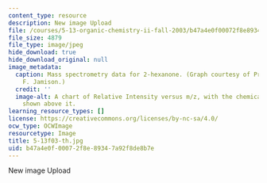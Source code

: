 ```yaml
---
content_type: resource
description: New image Upload
file: /courses/5-13-organic-chemistry-ii-fall-2003/b47a4e0f00072f8e89347a92f8de8b7e_5-13f03-th.jpg
file_size: 4879
file_type: image/jpeg
hide_download: true
hide_download_original: null
image_metadata:
  caption: Mass spectrometry data for 2-hexanone. (Graph courtesy of Professor Timothy
    F. Jamison.)
  credit: ''
  image-alt: A chart of Relative Intensity versus m/z, with the chemical structure
    shown above it.
learning_resource_types: []
license: https://creativecommons.org/licenses/by-nc-sa/4.0/
ocw_type: OCWImage
resourcetype: Image
title: 5-13f03-th.jpg
uid: b47a4e0f-0007-2f8e-8934-7a92f8de8b7e
---
```

New image Upload